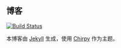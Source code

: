 ## 博客

[![Build Status](https://travis-ci.com/lutianaicai/lutianaicai.github.io.svg?branch=master)](https://travis-ci.com/lutianaicai/lutianaicai.github.io.svg?branch=master)

本博客由 [Jekyll](https://jekyllrb.com) 生成，使用 [Chirpy](https://github.com/cotes2020/jekyll-theme-chirpy/) 作为主题。




